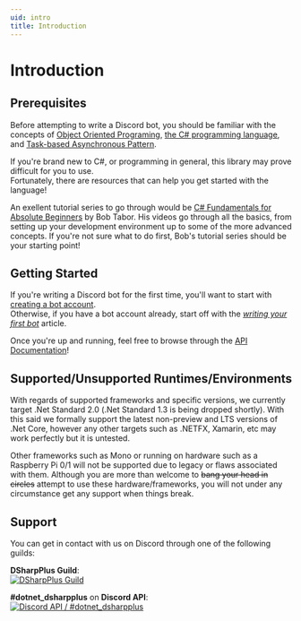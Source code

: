 ```yaml
---
uid: intro
title: Introduction
---
```


# Introduction

## Prerequisites 
Before attempting to write a Discord bot, you should be familiar with the concepts of [Object Oriented Programing](https://en.wikipedia.org/wiki/Object-oriented_programming), [the C# programming language](https://docs.microsoft.com/en-us/dotnet/csharp/programming-guide/), and [Task-based Asynchronous Pattern](https://docs.microsoft.com/en-us/dotnet/standard/asynchronous-programming-patterns/task-based-asynchronous-pattern-tap).

If you're brand new to C#, or programming in general, this library may prove difficult for you to use.</br>
Fortunately, there are resources that can help you get started with the language! 

An exellent tutorial series to go through would be [C# Fundamentals for Absolute Beginners](https://channel9.msdn.com/Series/C-Fundamentals-for-Absolute-Beginners) by Bob Tabor.
His videos go through all the basics, from setting up your development environment up to some of the more advanced concepts. 
If you're not sure what to do first, Bob's tutorial series should be your starting point!

## Getting Started
If you're writing a Discord bot for the first time, you'll want to start with [creating a bot account](xref:basics_bot_account).</br>
Otherwise, if you have a bot account already, start off with the *[writing your first bot](xref:basics_first_bot)* article.</br>

Once you're up and running, feel free to browse through the [API Documentation](/api/index.html)!

## Supported/Unsupported Runtimes/Environments
With regards of supported frameworks and specific versions, we currently target .Net Standard 2.0 (.Net Standard 1.3 is being dropped shortly). With this 
said we formally support the latest non-preview and LTS versions of .Net Core, however any other targets such as .NETFX, Xamarin, etc may work perfectly but it is untested.

Other frameworks such as Mono or running on hardware such as a Raspberry Pi 0/1 will not be supported due to legacy or flaws associated with them. Although you are more 
than welcome to ~~bang your head in circles~~ attempt to use these hardware/frameworks, you will not under any circumstance get any support when things break.

## Support
You can get in contact with us on Discord through one of the following guilds:

**DSharpPlus Guild**:</br>
[![DSharpPlus Guild](https://discordapp.com/api/guilds/379378609942560770/embed.png?style=banner2)](https://discord.gg/KeAS3pU)

**#dotnet_dsharpplus** on **Discord API**:</br>
[![Discord API / #dotnet_dsharpplus](https://discordapp.com/api/guilds/81384788765712384/embed.png?style=banner2)](https://discord.gg/discord-api)

